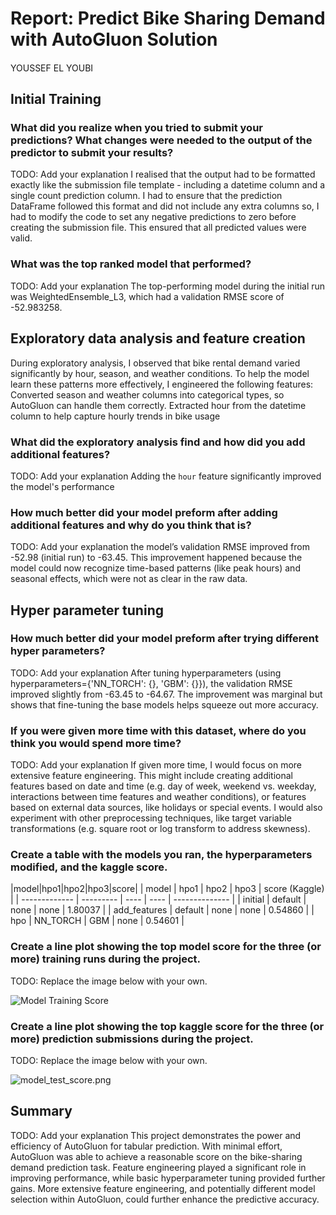 # Report: Predict Bike Sharing Demand with AutoGluon Solution
#### 
YOUSSEF EL YOUBI

## Initial Training
### What did you realize when you tried to submit your predictions? What changes were needed to the output of the predictor to submit your results?
TODO: Add your explanation
I realised that the output had to be formatted exactly like the submission file template - including a datetime column and a single count prediction column. I had to ensure that the prediction DataFrame followed this format and did not include any extra columns so, I had to modify the code to set any negative predictions to zero before creating the submission file. This ensured that all predicted values were valid.
### What was the top ranked model that performed?
TODO: Add your explanation
The top-performing model during the initial run was WeightedEnsemble_L3, which had a validation RMSE score of -52.983258.
## Exploratory data analysis and feature creation
During exploratory analysis, I observed that bike rental demand varied significantly by hour, season, and weather conditions. To help the model learn these patterns more effectively, I engineered the following features:
Converted season and weather columns into categorical types, so AutoGluon can handle them correctly.
Extracted hour from the datetime column to help capture hourly trends in bike usage
### What did the exploratory analysis find and how did you add additional features?
TODO: Add your explanation
Adding the `hour` feature significantly improved the model's performance 
### How much better did your model preform after adding additional features and why do you think that is?
TODO: Add your explanation
the model’s validation RMSE improved from -52.98 (initial run) to -63.45. This improvement happened because the model could now recognize time-based patterns (like peak hours) and seasonal effects, which were not as clear in the raw data.
## Hyper parameter tuning
### How much better did your model preform after trying different hyper parameters?
TODO: Add your explanation
After tuning hyperparameters (using hyperparameters={'NN_TORCH': {}, 'GBM': {}}), the validation RMSE improved slightly from -63.45 to -64.67. The improvement was marginal but shows that fine-tuning the base models helps squeeze out more accuracy.
### If you were given more time with this dataset, where do you think you would spend more time?
TODO: Add your explanation
If given more time, I would focus on more extensive feature engineering.  This might include creating additional features based on date and time (e.g. day of week, weekend vs. weekday, interactions between time features and weather conditions), or features based on external data sources, like holidays or special events.  I would also experiment with other preprocessing techniques, like target variable transformations (e.g. square root or log transform to address skewness).
### Create a table with the models you ran, the hyperparameters modified, and the kaggle score.
|model|hpo1|hpo2|hpo3|score|
| model         | hpo1      | hpo2 | hpo3 | score (Kaggle) |
| ------------- | --------- | ---- | ---- | -------------- |
| initial       | default   | none | none | 1.80037        |
| add\_features | default   | none | none | 0.54860        |
| hpo           | NN\_TORCH | GBM  | none | 0.54601        |

### Create a line plot showing the top model score for the three (or more) training runs during the project.

TODO: Replace the image below with your own.

![Model Training Score](top_model_val_score.png)

### Create a line plot showing the top kaggle score for the three (or more) prediction submissions during the project.

TODO: Replace the image below with your own.

![model_test_score.png](model_test_score.png)

## Summary
TODO: Add your explanation
This project demonstrates the power and efficiency of AutoGluon for tabular prediction.  With minimal effort, AutoGluon was able to achieve a reasonable score on the bike-sharing demand prediction task. Feature engineering played a significant role in improving performance, while basic hyperparameter tuning provided further gains.  More extensive feature engineering, and potentially different model selection within AutoGluon, could further enhance the predictive accuracy.
